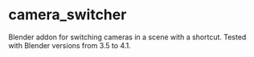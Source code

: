 # camera_switcher

Blender addon for switching cameras in a scene with a shortcut.
Tested with Blender versions from 3.5 to 4.1.
